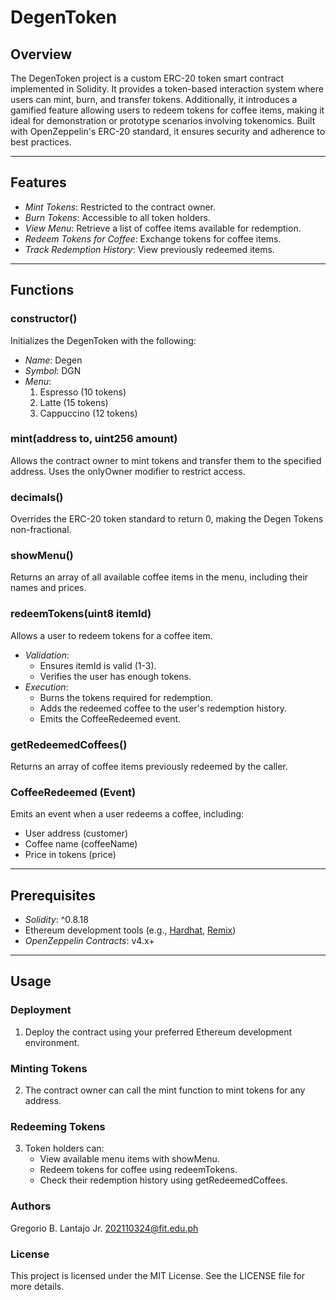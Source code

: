 # DegenToken

## Overview  
The DegenToken project is a custom ERC-20 token smart contract implemented in Solidity. It provides a token-based interaction system where users can mint, burn, and transfer tokens. Additionally, it introduces a gamified feature allowing users to redeem tokens for coffee items, making it ideal for demonstration or prototype scenarios involving tokenomics. Built with OpenZeppelin's ERC-20 standard, it ensures security and adherence to best practices.

---

## Features  
- *Mint Tokens*: Restricted to the contract owner.  
- *Burn Tokens*: Accessible to all token holders.  
- *View Menu*: Retrieve a list of coffee items available for redemption.  
- *Redeem Tokens for Coffee*: Exchange tokens for coffee items.  
- *Track Redemption History*: View previously redeemed items.  

---

## Functions  

### constructor()  
Initializes the DegenToken with the following:  
- *Name*: Degen  
- *Symbol*: DGN  
- *Menu*:  
  1. Espresso (10 tokens)  
  2. Latte (15 tokens)  
  3. Cappuccino (12 tokens)  

### mint(address to, uint256 amount)  
Allows the contract owner to mint tokens and transfer them to the specified address. Uses the onlyOwner modifier to restrict access.  

### decimals()  
Overrides the ERC-20 token standard to return 0, making the Degen Tokens non-fractional.  

### showMenu()  
Returns an array of all available coffee items in the menu, including their names and prices.  

### redeemTokens(uint8 itemId)  
Allows a user to redeem tokens for a coffee item.  
- *Validation*:  
  - Ensures itemId is valid (1-3).  
  - Verifies the user has enough tokens.  
- *Execution*:  
  - Burns the tokens required for redemption.  
  - Adds the redeemed coffee to the user's redemption history.  
  - Emits the CoffeeRedeemed event.  

### getRedeemedCoffees()  
Returns an array of coffee items previously redeemed by the caller.  

### CoffeeRedeemed (Event)  
Emits an event when a user redeems a coffee, including:  
- User address (customer)  
- Coffee name (coffeeName)  
- Price in tokens (price)  

---

## Prerequisites  
- *Solidity*: ^0.8.18  
- Ethereum development tools (e.g., [Hardhat](https://hardhat.org), [Remix](https://remix.ethereum.org))  
- *OpenZeppelin Contracts*: v4.x+  

---

## Usage  

### Deployment  
1. Deploy the contract using your preferred Ethereum development environment.  

### Minting Tokens  
2. The contract owner can call the mint function to mint tokens for any address.  

### Redeeming Tokens  
3. Token holders can:  
   - View available menu items with showMenu.  
   - Redeem tokens for coffee using redeemTokens.  
   - Check their redemption history using getRedeemedCoffees. 

### Authors
Gregorio B. Lantajo Jr.
202110324@fit.edu.ph

### License
This project is licensed under the MIT License. See the LICENSE file for more details.
